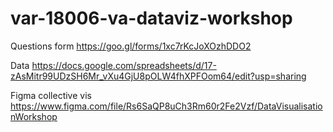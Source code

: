 # var-18006-va-dataviz-workshop

Questions form
https://goo.gl/forms/1xc7rKcJoXOzhDDO2

Data
https://docs.google.com/spreadsheets/d/17-zAsMitr99UDzSH6Mr_vXu4GjU8pOLW4fhXPFOom64/edit?usp=sharing


Figma collective vis
https://www.figma.com/file/Rs6SaQP8uCh3Rm60r2Fe2Vzf/DataVisualisationWorkshop
